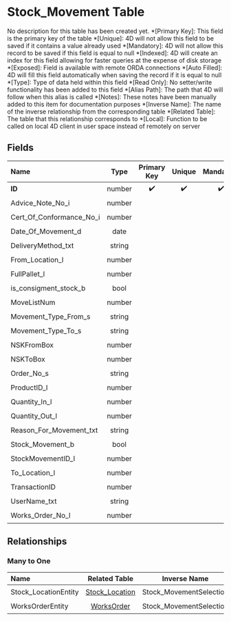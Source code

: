 ﻿# Stock_Movement Table
No description for this table has been created yet.
*[Primary Key]: This field is the primary key of the table
*[Unique]: 4D will not allow this field to be saved if it contains a value already used
*[Mandatory]: 4D will not allow this record to be saved if this field is equal to null
*[Indexed]: 4D will create an index for this field allowing for faster queries at the expense of disk storage
*[Exposed]: Field is available with remote ORDA connections
*[Auto Filled]: 4D will fill this field automatically when saving the record if it is equal to null
*[Type]: Type of data held within this field
*[Read Only]: No setter/write functionality has been added to this field
*[Alias Path]: The path that 4D will follow when this alias is called
*[Notes]: These notes have been manually added to this item for documentation purposes
*[Inverse Name]: The name of the inverse relationship from the corresponding table
*[Related Table]: The table that this relationship corresponds to
*[Local]: Function to be called on local 4D client in user space instead of remotely on server
## Fields
|Name|Type|Primary Key|Unique|Mandatory|Indexed|Exposed|Auto Filled|Notes|
|:---|:---:|:---:|:---:|:---:|:---:|:---:|:---:|:---:|
|**ID**|number|✔️|✔️|✔️|✔️|✔️|✔️||
|Advice_Note_No_i|number|||||✔️|||
|Cert_Of_Conformance_No_i|number|||||✔️|||
|Date_Of_Movement_d|date||||✔️|✔️|||
|DeliveryMethod_txt|string|||||✔️|||
|From_Location_l|number|||||✔️|||
|FullPallet_l|number|||||✔️|||
|is_consigment_stock_b|bool|||||✔️|||
|MoveListNum|number|||||✔️|||
|Movement_Type_From_s|string|||||✔️|||
|Movement_Type_To_s|string|||||✔️|||
|NSKFromBox|number|||||✔️|||
|NSKToBox|number|||||✔️|||
|Order_No_s|string|||||✔️|||
|ProductID_l|number||||✔️|✔️|||
|Quantity_In_l|number|||||✔️|||
|Quantity_Out_l|number|||||✔️|||
|Reason_For_Movement_txt|string|||||✔️|||
|Stock_Movement_b|bool|||||✔️|||
|StockMovementID_l|number|||||✔️|||
|To_Location_l|number|||||✔️|||
|TransactionID|number|||||✔️|||
|UserName_txt|string|||||✔️|||
|Works_Order_No_l|number||||✔️|✔️|||
## Relationships
### Many to One
|Name|Related Table|Inverse Name|Exposed|Notes|
|:---|:---:|:---:|:---:|:---:|
|Stock_LocationEntity|[Stock_Location](Stock_Location.md)|Stock_MovementSelection|✔️||
|WorksOrderEntity|[WorksOrder](WorksOrder.md)|Stock_MovementSelection|✔️||